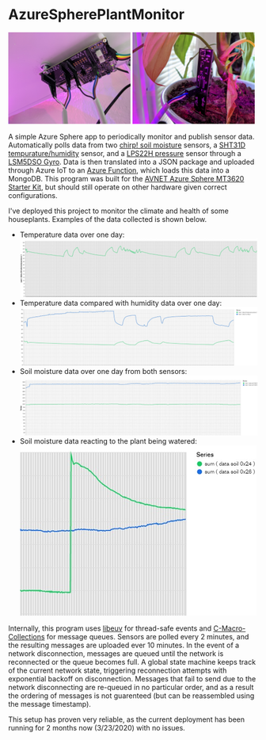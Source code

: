 # AzureSpherePlantMonitor
<img src="./readme/Board.jpg" alt="An AVNET MT3620 starter kit magnetically attached to a shelf" style="max-width:49%;"/> <img src="./readme/Sensor.jpg" alt="Chirp! soil moisture sensor attatched to a plant" style="max-width:49%;" />

A simple Azure Sphere app to periodically monitor and publish sensor data. Automatically polls data from two [chirp! soil moisture](https://github.com/Miceuz/i2c-moisture-sensor) sensors, a [SHT31D tempurature/humidity](https://www.adafruit.com/product/2857) sensor, and a [LPS22H pressure](https://www.st.com/en/mems-and-sensors/lps22hb.html) sensor through a [LSM5DSO Gyro](https://www.st.com/en/mems-and-sensors/lsm6dso.html). Data is then translated into a JSON package and uploaded through Azure IoT to an [Azure Function](https://github.com/prototypicalpro/LambdaWorkspace/tree/master/azureplant), which loads this data into a MongoDB. This program was built for the [AVNET Azure Sphere MT3620 Starter Kit](https://www.avnet.com/shop/us/products/avnet-engineering-services/aes-ms-mt3620-sk-g-3074457345636825680/), but should still operate on other hardware given correct configurations.

I've deployed this project to monitor the climate and health of some houseplants. Examples of the data collected is shown below.
 * Temperature data over one day: ![Graph of tempurature data logged using this project over a two week period](./readme/temp.jpg)
 * Temperature data compared with humidity data over one day: ![Graph of temperature and humidity data logged using this project over a two week period](./readme/temp_and_humid.jpg)
 * Soil moisture data over one day from both sensors: ![Graph of soil moisture data logged using this project over a two week period](./readme/soil_passive.jpg)
 * Soil moisture data reacting to the plant being watered: ![Graph of soil moisture data logged using this project over a short period, showing a large spike in one of the sensors readings](readme/soil_water.jpg)

Internally, this program uses [libeuv](https://github.com/troglobit/libuev) for thread-safe events and [C-Macro-Collections](https://github.com/LeoVen/C-Macro-Collections) for message queues. Sensors are polled every 2 minutes, and the resulting messages are uploaded ever 10 minutes. In the event of a network disconnection, messages are queued until the network is reconnected or the queue becomes full. A global state machine keeps track of the current network state, triggering reconnection attempts with exponential backoff on disconnection. Messages that fail to send due to the network disconnecting are re-queued in no particular order, and as a result the ordering of messages is not guarenteed (but can be reassembled using the message timestamp). 

This setup has proven very reliable, as the current deployment has been running for 2 months now (3/23/2020) with no issues.
